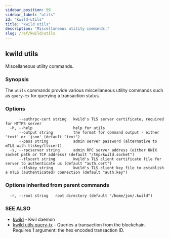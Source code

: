 ```yaml
---
sidebar_position: 99
sidebar_label: "utils"
id: "kwild-utils"
title: "kwild utils"
description: "Miscellaneous utility commands."
slug: /ref/kwild/utils
---
```


## kwild utils

Miscellaneous utility commands.

### Synopsis

The `utils` commands provide various miscellaneous utility commands such as `query-tx` for querying a transaction status.

### Options

```
      --authrpc-cert string   kwild's TLS server certificate, required for HTTPS server
  -h, --help                  help for utils
      --output string         the format for command output - either 'text' or 'json' (default "text")
      --pass string           admin server password (alternative to mTLS with tlskey/tlscert)
  -s, --rpcserver string      admin RPC server address (either UNIX socket path or TCP address) (default "/tmp/kwild.socket")
      --tlscert string        kwild's TLS client certificate file for server to authenticate us (default "auth.cert")
      --tlskey string         kwild's TLS client key file to establish a mTLS (authenticated) connection (default "auth.key")
```

### Options inherited from parent commands

```
  -r, --root string   root directory (default "/home/jon/.kwild")
```

### SEE ALSO

* [kwild](/docs/ref/kwild)	 - Kwil daemon
* [kwild utils query-tx](/docs/ref/kwild/utils/query-tx)	 - Queries a transaction from the blockchain. Requires 1 argument: the hex encoded transaction ID.

